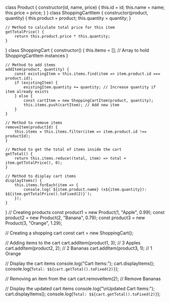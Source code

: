 class Product {
    constructor(id, name, price) {
        this.id = id;
        this.name = name;
        this.price = price;
    }
}
class ShoppingCartItem {
    constructor(product, quantity) {
        this.product = product;
        this.quantity = quantity;
    }

    // Method to calculate total price for this item
    getTotalPrice() {
        return this.product.price * this.quantity;
    }
}
class ShoppingCart {
    constructor() {
        this.items = []; // Array to hold ShoppingCartItem instances
    }

    // Method to add items
    addItem(product, quantity) {
        const existingItem = this.items.find(item => item.product.id === product.id);
        if (existingItem) {
            existingItem.quantity += quantity; // Increase quantity if item already exists
        } else {
            const cartItem = new ShoppingCartItem(product, quantity);
            this.items.push(cartItem); // Add new item
        }
    }

    // Method to remove items
    removeItem(productId) {
        this.items = this.items.filter(item => item.product.id !== productId);
    }

    // Method to get the total of items inside the cart
    getTotal() {
        return this.items.reduce((total, item) => total + item.getTotalPrice(), 0);
    }

    // Method to display cart items
    displayItems() {
        this.items.forEach(item => {
            console.log(`${item.product.name} (x${item.quantity}): $${item.getTotalPrice().toFixed(2)}`);
        });
    }
}
// Creating products
const product1 = new Product(1, "Apple", 0.99);
const product2 = new Product(2, "Banana", 0.79);
const product3 = new Product(3, "Orange", 1.29);

// Creating a shopping cart
const cart = new ShoppingCart();

// Adding items to the cart
cart.addItem(product1, 3); // 3 Apples
cart.addItem(product2, 2); // 2 Bananas
cart.addItem(product3, 1); // 1 Orange

// Display the cart items
console.log("Cart Items:");
cart.displayItems();
console.log(`Total: $${cart.getTotal().toFixed(2)}`);

// Removing an item from the cart
cart.removeItem(2); // Remove Bananas

// Display the updated cart items
console.log("\nUpdated Cart Items:");
cart.displayItems();
console.log(`Total: $${cart.getTotal().toFixed(2)}`);

